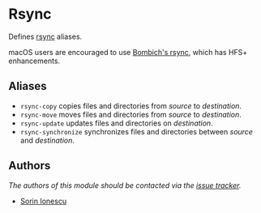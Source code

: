 Rsync
=====

Defines [rsync][1] aliases.

macOS users are encouraged to use [Bombich's rsync][2], which has HFS+
enhancements.

Aliases
-------

  - `rsync-copy` copies files and directories from *source* to *destination*.
  - `rsync-move` moves files and directories from *source* to *destination*.
  - `rsync-update` updates files and directories on *destination*.
  - `rsync-synchronize` synchronizes files and directories between *source* and
    *destination*.

Authors
-------

*The authors of this module should be contacted via the [issue tracker][3].*

  - [Sorin Ionescu](https://github.com/sorin-ionescu)

[1]: http://rsync.samba.org
[2]: https://bombich.com/kb/ccc5/credits#rsync
[3]: https://github.com/sorin-ionescu/prezto/issues
